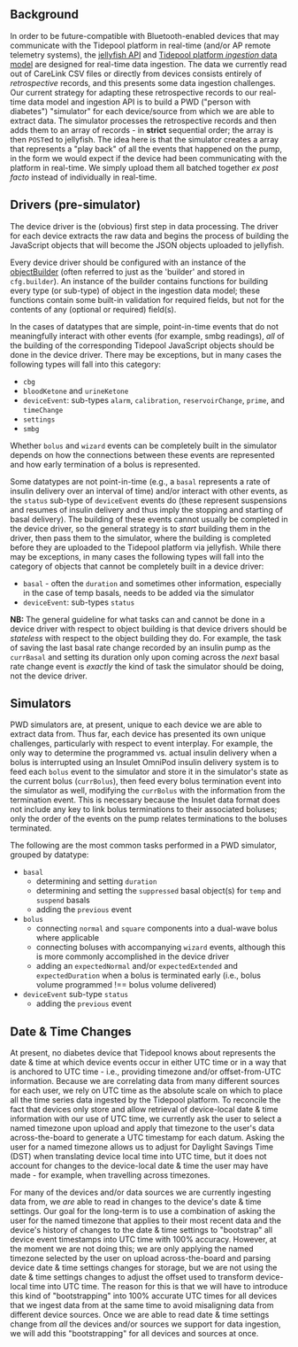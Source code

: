 ## Background

In order to be future-compatible with Bluetooth-enabled devices that may communicate with the Tidepool platform in real-time (and/or AP remote telemetry systems), the [jellyfish API](https://github.com/tidepool-org/jellyfish) and [Tidepool platform *ingestion* data model](http://developer.tidepool.io/data-model/v1/) are designed for real-time data ingestion. The data we currently read out of CareLink CSV files or directly from devices consists entirely of *retrospective* records, and this presents some data ingestion challenges. Our current strategy for adapting these retrospective records to our real-time data model and ingestion API is to build a PWD ("person with diabetes") "simulator" for each device/source from which we are able to extract data. The simulator processes the retrospective records and then adds them to an array of records - in **strict** sequential order; the array is then `POST`ed to jellyfish. The idea here is that the simulator creates a array that represents a "play back" of all the events that happened on the pump, in the form we would expect if the device had been communicating with the platform in real-time. We simply upload them all batched together *ex post facto* instead of individually in real-time.

## Drivers (pre-simulator)

The device driver is the (obvious) first step in data processing. The driver for each device extracts the raw data and begins the process of building the JavaScript objects that will become the JSON objects uploaded to jellyfish.

Every device driver should be configured with an instance of the [objectBuilder](https://github.com/tidepool-org/chrome-uploader/blob/master/lib/objectBuilder.js) (often referred to just as the 'builder' and stored in `cfg.builder`). An instance of the builder contains functions for building every type (or sub-type) of object in the ingestion data model; these functions contain some built-in validation for required fields, but not for the contents of any (optional or required) field(s).

In the cases of datatypes that are simple, point-in-time events that do not meaningfully interact with other events (for example, smbg readings), *all* of the building of the corresponding Tidepool JavaScript objects should be done in the device driver. There may be exceptions, but in many cases the following types will fall into this category:

- `cbg`
- `bloodKetone` and `urineKetone`
- `deviceEvent`: sub-types `alarm`, `calibration`, `reservoirChange`, `prime`, and `timeChange`
- `settings`
- `smbg`

Whether `bolus` and `wizard` events can be completely built in the simulator depends on how the connections between these events are represented and how early termination of a bolus is represented.

Some datatypes are not point-in-time (e.g., a `basal` represents a rate of insulin delivery over an interval of time) and/or interact with other events, as the `status` sub-type of `deviceEvent` events do (these represent suspensions and resumes of insulin delivery and thus imply the stopping and starting of basal delivery). The building of these events cannot usually be completed in the device driver, so the general strategy is to *start* building them in the driver, then pass them to the simulator, where the building is completed before they are uploaded to the Tidepool platform via jellyfish. While there may be exceptions, in many cases the following types will fall into the category of objects that cannot be completely built in a device driver:

- `basal` - often the `duration` and sometimes other information, especially in the case of temp basals, needs to be added via the simulator
- `deviceEvent`: sub-types `status`

**NB:** The general guideline for what tasks can and cannot be done in a device driver with respect to object building is that device drivers should be *stateless* with respect to the object building they do. For example, the task of saving the last basal rate change recorded by an insulin pump as the `currBasal` and setting its duration only upon coming across the *next* basal rate change event is *exactly* the kind of task the simulator should be doing, not the device driver.

## Simulators

PWD simulators are, at present, unique to each device we are able to extract data from. Thus far, each device has presented its own unique challenges, particularly with respect to event interplay. For example, the only way to determine the programmed vs. actual insulin delivery when a bolus is interrupted using an Insulet OmniPod insulin delivery system is to feed each `bolus` event to the simulator and store it in the simulator's state as the current bolus (`currBolus`), then feed every bolus termination event into the simulator as well, modifying the `currBolus` with the information from the termination event. This is necessary because the Insulet data format does not include any key to link bolus terminations to their associated boluses; only the order of the events on the pump relates terminations to the boluses terminated.

The following are the most common tasks performed in a PWD simulator, grouped by datatype:

- `basal`
   + determining and setting `duration`
   + determining and setting the `suppressed` basal object(s) for `temp` and `suspend` basals
   + adding the `previous` event
- `bolus`
   + connecting `normal` and `square` components into a dual-wave bolus where applicable
   + connecting boluses with accompanying `wizard` events, although this is more commonly accomplished in the device driver
   + adding an `expectedNormal` and/or `expectedExtended` and `expectedDuration` when a bolus is terminated early (i.e., bolus volume programmed !== bolus volume delivered)
- `deviceEvent` sub-type `status`
   + adding the `previous` event

## Date & Time Changes

At present, no diabetes device that Tidepool knows about represents the date & time at which device events occur in either UTC time or in a way that is anchored to UTC time - i.e., providing timezone and/or offset-from-UTC information. Because we are correlating data from many different sources for each user, we rely on UTC time as the absolute scale on which to place all the time series data ingested by the Tidepool platform. To reconcile the fact that devices only store and allow retrieval of device-local date & time information with our use of UTC time, we currently ask the user to select a named timezone upon upload and apply that timezone to the user's data across-the-board to generate a UTC timestamp for each datum. Asking the user for a named timezone allows us to adjust for Daylight Savings Time (DST) when translating device local time into UTC time, but it does not account for changes to the device-local date & time the user may have made - for example, when travelling across timezones.

For many of the devices and/or data sources we are currently ingesting data from, we *are* able to read in changes to the device's date & time settings. Our goal for the long-term is to use a combination of asking the user for the named timezone that applies to their most recent data and the device's history of changes to the date & time settings to "bootstrap" all device event timestamps into UTC time with 100% accuracy. However, at the moment we are not doing this; we are only applying the named timezone selected by the user on upload across-the-board and parsing device date & time settings changes for storage, but we are not using the date & time settings changes to adjust the offset used to transform device-local time into UTC time. The reason for this is that we will have to introduce this kind of "bootstrapping" into 100% accurate UTC times for all devices that we ingest data from at the same time to avoid misaligning data from different device sources. Once we are able to read date & time settings change from *all* the devices and/or sources we support for data ingestion, we will add this "bootstrapping" for all devices and sources at once.
